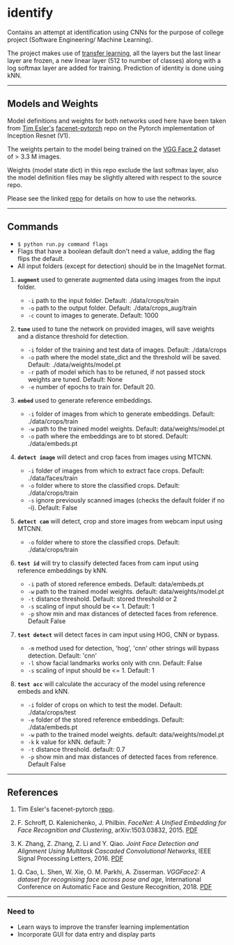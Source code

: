 # identify

Contains an attempt at identification using CNNs for the purpose of college project (Software Engineering/ Machine Learning).

The project makes use of [transfer learning](https://cs231n.github.io/transfer-learning/), all the layers but the last linear layer are frozen, a new linear layer (512 to number of classes) along with a log softmax layer are added for training. Prediction of identity is done using kNN.

---

## Models and Weights

Model definitions and weights for both networks used here have been taken from [Tim Esler's](https://github.com/timesler) [facenet-pytorch](https://github.com/timesler/facenet-pytorch) repo on the Pytorch implementation of Inception Resnet (V1).

The weights pertain to the model being trained on the [VGG Face 2](https://www.robots.ox.ac.uk/~vgg/data/vgg_face2/) dataset of > 3.3 M images.

Weights (model state dict) in this repo exclude the last softmax layer, also the model definition files may be slightly altered with respect to the source repo.

Please see the linked [repo](https://github.com/timesler/facenet-pytorch) for details on how to use the networks.

---

## Commands

- `$ python run.py command flags`
- Flags that have a boolean default don't need a value, adding the flag flips the default.
- All input folders (except for detection) should be in the ImageNet format.

1. **`augment`** used to generate augmented data using images from the input folder.

    - `-i` path to the input folder. Default: ./data/crops/train
    - `-o` path to the output folder. Default: ./data/crops_aug/train
    - `-c` count to images to generate. Default: 1000

2. **`tune`** used to tune the network on provided images, will save weights and a distance threshold for detection.

    - `-i` folder of the training and test data of images. Default: ./data/crops
    - `-o` path where the model state_dict and the threshold will be saved. Default: ./data/weights/model.pt
    - `-r` path of model which has to be retuned, if not passed stock weights are tuned. Default: None
    - `-e` number of epochs to train for. Default 20.

3. **`embed`** used to generate reference embeddings.

    - `-i` folder of images from which to generate embeddings. Default: ./data/crops/train
    - `-w` path to the trained model weights. Default: data/weights/model.pt
    - `-o` path where the embeddings are to bt stored. Default: ./data/embeds.pt

4. **`detect image`** will detect and crop faces from images using MTCNN.

    - `-i` folder of images from which to extract face crops. Default: ./data/faces/train
    - `-o` folder where to store the classified crops. Default: ./data/crops/train
    - `-s` ignore previously scanned images (checks the default folder if no -i). Default: False

5. **`detect cam`** will detect, crop and store images from webcam input using MTCNN.

    - `-o` folder where to store the classified crops. Default: ./data/crops/train

6. **`test id`** will try to classify detected faces from cam input using reference embeddings by kNN.

    - `-i` path of stored reference embeds. Default: data/embeds.pt
    - `-w` path to the trained model weights. default: data/weights/model.pt
    - `-t` distance threshold. Default: stored threshold or 2
    - `-s` scaling of input should be <= 1. Default: 1
    - `-p` show min and max distances of detected faces from reference. Default False

7. **`test detect`** will detect faces in cam input using HOG, CNN or bypass.

    - `-m` method used for detection, 'hog', 'cnn' other strings will bypass detection. Default: 'cnn'
    - `-l` show facial landmarks works only with cnn. Default: False
    - `-s` scaling of input should be <= 1. Default: 1

8. **`test acc`** will calculate the accuracy of the model using reference embeds and kNN.

    - `-i` folder of crops on which to test the model. Default: ./data/crops/test
    - `-e` folder of the stored reference embeddings. Default: ./data/embeds.pt
    - `-w` path to the trained model weights. default: data/weights/model.pt
    - `-k` k value for kNN. default: 7
    - `-t` distance threshold. default: 0.7
    - `-p` show min and max distances of detected faces from reference. Default False

---

## References

1. Tim Esler's facenet-pytorch [repo](https://github.com/timesler/facenet-pytorch).

1. F. Schroff, D. Kalenichenko, J. Philbin. _FaceNet: A Unified Embedding for Face Recognition and Clustering_, arXiv:1503.03832, 2015. [PDF](https://arxiv.org/pdf/1503.03832)

1. K. Zhang, Z. Zhang, Z. Li and Y. Qiao. _Joint Face Detection and Alignment Using Multitask Cascaded Convolutional Networks_, IEEE Signal Processing Letters, 2016. [PDF](https://kpzhang93.github.io/MTCNN_face_detection_alignment/paper/spl.pdf)

1) Q. Cao, L. Shen, W. Xie, O. M. Parkhi, A. Zisserman. _VGGFace2: A dataset for recognising face across pose and age_, International Conference on Automatic Face and Gesture Recognition, 2018. [PDF](http://www.robots.ox.ac.uk/~vgg/publications/2018/Cao18/cao18.pdf)

---

### Need to

- Learn ways to improve the transfer learning implementation
- Incorporate GUI for data entry and display parts
